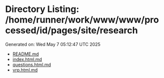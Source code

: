 # Directory Listing: /home/runner/work/www/www/processed/id/pages/site/research
Generated on: Wed May  7 05:12:47 UTC 2025

- [README.md](README.md)
- [index.html.md](index.html.md)
- [questions.html.md](questions.html.md)
- [vrp.html.md](vrp.html.md)
